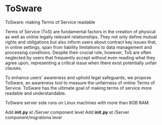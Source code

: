 # ToSware
ToSware: making Terms of Service readable

Terms of Service (ToS) are fundamental factors in the creation of physical as well as online legally relevant relationships. They not only define mutual rights and obligations but also inform users about contract key issues that, in online settings, span from liability limitations to data management and processing conditions.
Despite their crucial role, however, ToS are often neglected by users that frequently accept without even reading what they agree upon, representing a critical issue when there exist potentially unfair clauses. 

To enhance users' awareness and uphold legal safeguards, we propose ToSware, an awareness tool to measure the unfairness of online Terms of Service. ToSware has the ultimate goal of making terms of service more readable and understandable.

ToSware server side runs on Linux machines with more than 8GB RAM.

Add __init.py__ at /Server component level
Add __init.py__ at /Server component/migrations level

